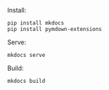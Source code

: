 Install:

```
pip install mkdocs
pip install pymdown-extensions
```

Serve:

```
mkdocs serve
```

Build:

```
mkdocs build
```